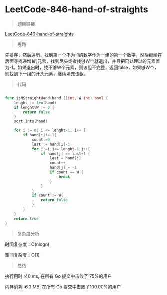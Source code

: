 # LeetCode-846-hand-of-straights

>题目链接

[LeetCode-846-hand-of-straights](https://leetcode-cn.com/problems/hand-of-straights/)

>思路

先排序，然后遍历，找到第一个不为-1的数字作为一组的第一个数字，然后继续在后面寻找递增1的元素，找到尽头或者找够W个就退出，并且把已处理过的元素置为-1。如果退出时，找不够W个元素，则该组不完整，返回false，如果够W个，则找到下一组的开头元素，继续填充该组。

>代码

```go

func isNStraightHand(hand []int, W int) bool {
    lenght := len(hand)
    if lenght%W != 0 {
        return false
    }
    sort.Ints(hand)

    for i := 0; i <= lenght-1; i++ {
        if hand[i]!=-1{
            count:=0
            last := hand[i]-1
            for j:=i;j<= lenght-1;j++{
                if hand[j] == last+1 {
                    last = hand[j]
                    count++
                    hand[j] = -1
                    if count == W {
                        break
                    }
                }
            }
            if count != W{
                return false
            }
        }
    }
    return true
}

```

>复杂度分析

时间复杂度：O(nlogn)

空间复杂度：O(1)

>总结

执行用时 :40 ms, 在所有 Go 提交中击败了 75%的用户

内存消耗 :6.3 MB, 在所有 Go 提交中击败了100.00%的用户
